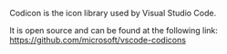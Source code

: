 ﻿Codicon is the icon library used by Visual Studio Code.

It is open source and can be found at the following link:
https://github.com/microsoft/vscode-codicons